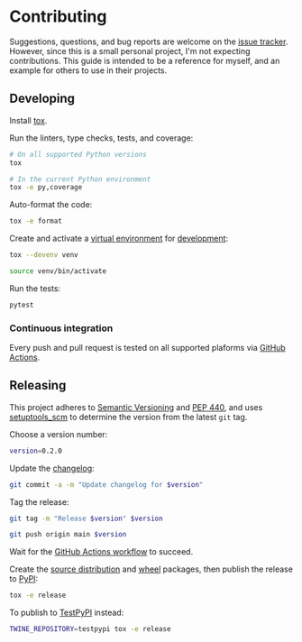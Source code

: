 # Contributing

Suggestions, questions, and bug reports are welcome on the [issue tracker](https://github.com/bhrutledge/zkeys/issues). However, since this is a small personal project, I'm not expecting contributions. This guide is intended to be a reference for myself, and an example for others to use in their projects.

## Developing

Install [tox](https://tox.readthedocs.io/).

Run the linters, type checks, tests, and coverage:

```sh
# On all supported Python versions
tox

# In the current Python environment
tox -e py,coverage
```

Auto-format the code:

```sh
tox -e format
```

Create and activate a [virtual environment](https://packaging.python.org/guides/installing-using-pip-and-virtual-environments/#creating-a-virtual-environment) for [development](https://tox.readthedocs.io/en/latest/example/devenv.html):

```sh
tox --devenv venv

source venv/bin/activate
```

Run the tests:

```sh
pytest
```

### Continuous integration

Every push and pull request is tested on all supported plaforms via [GitHub Actions](https://github.com/bhrutledge/zkeys/actions/workflows/main.yml).

## Releasing

This project adheres to [Semantic Versioning](https://semver.org/spec/v2.0.0.html) and [PEP 440](https://www.python.org/dev/peps/pep-0440/), and uses [setuptools_scm](https://pypi.org/project/setuptools-scm/) to determine the version from the latest `git` tag.

Choose a version number:

```sh
version=0.2.0
```

Update the [changelog](./CHANGELOG.md):

```sh
git commit -a -m "Update changelog for $version"
```

Tag the release:

```sh
git tag -m "Release $version" $version

git push origin main $version
```

Wait for the [GitHub Actions workflow](https://github.com/bhrutledge/zkeys/actions/workflows/main.yml) to succeed.

Create the [source distribution](https://packaging.python.org/glossary/#term-Source-Distribution-or-sdist) and [wheel](https://packaging.python.org/glossary/#term-Built-Distribution) packages, then publish the release to [PyPI](https://pypi.org/project/zkeys/):

```sh
tox -e release
```

To publish to [TestPyPI](https://packaging.python.org/guides/using-testpypi/) instead:

```sh
TWINE_REPOSITORY=testpypi tox -e release
```
